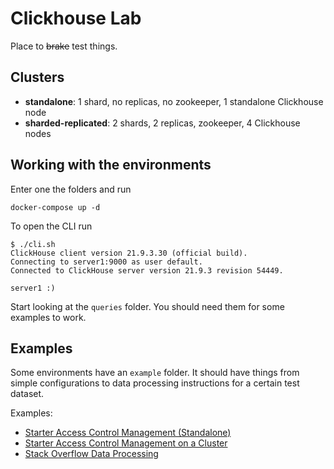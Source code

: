 # Clickhouse Lab

Place to ~~brake~~ test things.

## Clusters
- **standalone**: 1 shard, no replicas, no zookeeper, 1 standalone Clickhouse node
- **sharded-replicated**: 2 shards, 2 replicas, zookeeper, 4 Clickhouse nodes


## Working with the environments
Enter one the folders and run

```
docker-compose up -d
```
To open the CLI run

```
$ ./cli.sh 
ClickHouse client version 21.9.3.30 (official build).
Connecting to server1:9000 as user default.
Connected to ClickHouse server version 21.9.3 revision 54449.

server1 :)
```
Start looking at the `queries` folder. You should need them for some examples to work.
## Examples

Some environments have an `example` folder. It should have things from simple configurations to data processing instructions for a certain test dataset.

Examples:
- [Starter Access Control Management (Standalone)](standalone/example/access_control)
- [Starter Access Control Management on a Cluster](sharded-replicated/example/access_control)
- [Stack Overflow Data Processing](standalone/example/stack_overflow)
